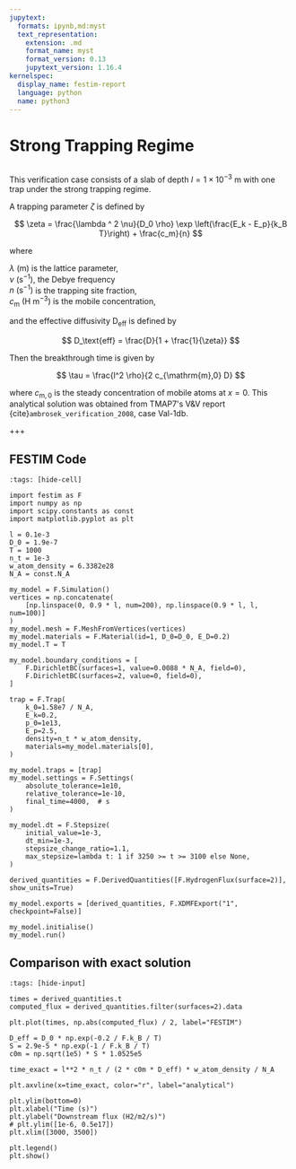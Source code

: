 ```yaml
---
jupytext:
  formats: ipynb,md:myst
  text_representation:
    extension: .md
    format_name: myst
    format_version: 0.13
    jupytext_version: 1.16.4
kernelspec:
  display_name: festim-report
  language: python
  name: python3
---
```


# Strong Trapping Regime

```{tags} 1D, MES, transient, trapping
```

This verification case consists of a slab of depth $l = 1 \times 10^{-3} \ \mathrm{m}$ with one trap under the strong trapping regime.

A trapping parameter $\zeta$ is defined by

$$
    \zeta = \frac{\lambda ^ 2 \nu}{D_0 \rho} \exp \left(\frac{E_k - E_p}{k_B T}\right) + \frac{c_m}{n}
$$

where

$\lambda \ \mathrm{(m)}$ is the lattice parameter, \
$\nu \ (\mathrm{s}^{-1})$, the Debye frequency \
$n \ (\mathrm{s}^{-1})$ is the trapping site fraction, \
$c_\mathrm{m} \ (\text{H} \ \mathrm{m}^{-3})$ is the mobile concentration,

and the effective diffusivity $\mathrm{D_\text{eff}}$ is defined by

$$
    D_\text{eff} = \frac{D}{1 + \frac{1}{\zeta}}
$$

Then the breakthrough time is given by

$$
    \tau = \frac{l^2 \rho}{2 c_{\mathrm{m},0} D}
$$

where $c_{\mathrm{m},0}$ is the steady concentration of mobile atoms at $x=0$. This analytical solution was obtained from TMAP7's V&V report {cite}`ambrosek_verification_2008`, case Val-1db.

+++

## FESTIM Code

```{code-cell} ipython3
:tags: [hide-cell]

import festim as F
import numpy as np
import scipy.constants as const
import matplotlib.pyplot as plt

l = 0.1e-3
D_0 = 1.9e-7
T = 1000
n_t = 1e-3
w_atom_density = 6.3382e28
N_A = const.N_A

my_model = F.Simulation()
vertices = np.concatenate(
    [np.linspace(0, 0.9 * l, num=200), np.linspace(0.9 * l, l, num=100)]
)
my_model.mesh = F.MeshFromVertices(vertices)
my_model.materials = F.Material(id=1, D_0=D_0, E_D=0.2)
my_model.T = T

my_model.boundary_conditions = [
    F.DirichletBC(surfaces=1, value=0.0088 * N_A, field=0),
    F.DirichletBC(surfaces=2, value=0, field=0),
]

trap = F.Trap(
    k_0=1.58e7 / N_A,
    E_k=0.2,
    p_0=1e13,
    E_p=2.5,
    density=n_t * w_atom_density,
    materials=my_model.materials[0],
)

my_model.traps = [trap]
my_model.settings = F.Settings(
    absolute_tolerance=1e10,
    relative_tolerance=1e-10,
    final_time=4000,  # s
)

my_model.dt = F.Stepsize(
    initial_value=1e-3,
    dt_min=1e-3,
    stepsize_change_ratio=1.1,
    max_stepsize=lambda t: 1 if 3250 >= t >= 3100 else None,
)

derived_quantities = F.DerivedQuantities([F.HydrogenFlux(surface=2)], show_units=True)

my_model.exports = [derived_quantities, F.XDMFExport("1", checkpoint=False)]

my_model.initialise()
my_model.run()
```

## Comparison with exact solution

```{code-cell} ipython3
:tags: [hide-input]

times = derived_quantities.t
computed_flux = derived_quantities.filter(surfaces=2).data

plt.plot(times, np.abs(computed_flux) / 2, label="FESTIM")

D_eff = D_0 * np.exp(-0.2 / F.k_B / T)
S = 2.9e-5 * np.exp(-1 / F.k_B / T)
c0m = np.sqrt(1e5) * S * 1.0525e5

time_exact = l**2 * n_t / (2 * c0m * D_eff) * w_atom_density / N_A

plt.axvline(x=time_exact, color="r", label="analytical")

plt.ylim(bottom=0)
plt.xlabel("Time (s)")
plt.ylabel("Downstream flux (H2/m2/s)")
# plt.ylim([1e-6, 0.5e17])
plt.xlim([3000, 3500])

plt.legend()
plt.show()
```
